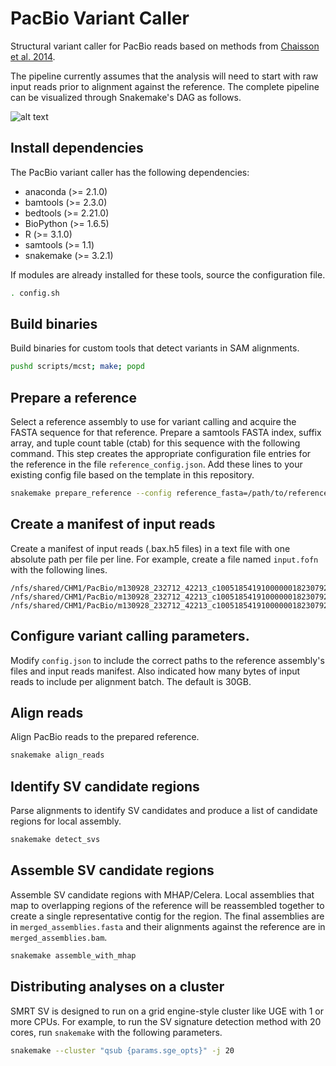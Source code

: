 # PacBio Variant Caller

Structural variant caller for PacBio reads based on methods from [Chaisson et
al. 2014](http://www.nature.com/nature/journal/vaop/ncurrent/full/nature13907.html).

The pipeline currently assumes that the analysis will need to start with raw
input reads prior to alignment against the reference. The complete pipeline can
be visualized through Snakemake's DAG as follows.

![alt text](https://raw.githubusercontent.com/EichlerLab/pacbio_variant_caller/master/pipeline.png?token=AAFNfPFB6lw3rKXVpwn9my7m5fNDJM-Mks5VNXa3wA%3D%3D "Snakemake DAG for the SV caller pipeline")

## Install dependencies

The PacBio variant caller has the following dependencies:

  - anaconda (>= 2.1.0)
  - bamtools (>= 2.3.0)
  - bedtools (>= 2.21.0)
  - BioPython (>= 1.6.5)
  - R (>= 3.1.0)
  - samtools (>= 1.1)
  - snakemake (>= 3.2.1)

If modules are already installed for these tools, source the configuration file.

```bash
. config.sh
```

## Build binaries

Build binaries for custom tools that detect variants in SAM alignments.

```bash
pushd scripts/mcst; make; popd
```

## Prepare a reference

Select a reference assembly to use for variant calling and acquire the FASTA
sequence for that reference. Prepare a samtools FASTA index, suffix array, and
tuple count table (ctab) for this sequence with the following command. This step
creates the appropriate configuration file entries for the reference in the file
``reference_config.json``. Add these lines to your existing config file based on
the template in this repository.

```bash
snakemake prepare_reference --config reference_fasta=/path/to/reference.fasta
```

## Create a manifest of input reads

Create a manifest of input reads (.bax.h5 files) in a text file with one
absolute path per file per line. For example, create a file named `input.fofn`
with the following lines.

```
/nfs/shared/CHM1/PacBio/m130928_232712_42213_c100518541910000001823079209281310_s1_p0.1.bax.h5
/nfs/shared/CHM1/PacBio/m130928_232712_42213_c100518541910000001823079209281310_s1_p0.2.bax.h5
/nfs/shared/CHM1/PacBio/m130928_232712_42213_c100518541910000001823079209281310_s1_p0.3.bax.h5
```

## Configure variant calling parameters.

Modify `config.json` to include the correct paths to the reference assembly's
files and input reads manifest. Also indicated how many bytes of input reads to
include per alignment batch. The default is 30GB.

## Align reads

Align PacBio reads to the prepared reference.

```bash
snakemake align_reads
```

## Identify SV candidate regions

Parse alignments to identify SV candidates and produce a list of candidate
regions for local assembly.

```bash
snakemake detect_svs
```

## Assemble SV candidate regions

Assemble SV candidate regions with MHAP/Celera. Local assemblies that map to
overlapping regions of the reference will be reassembled together to create a
single representative contig for the region. The final assemblies are in
`merged_assemblies.fasta` and their alignments against the reference are in
`merged_assemblies.bam`.

```bash
snakemake assemble_with_mhap
```

## Distributing analyses on a cluster

SMRT SV is designed to run on a grid engine-style cluster like UGE with 1 or
more CPUs. For example, to run the SV signature detection method with 20 cores,
run `snakemake` with the following parameters.

```bash
snakemake --cluster "qsub {params.sge_opts}" -j 20
```
